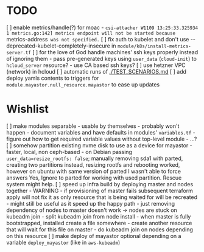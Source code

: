 # TODO

[ ] enable metrics/handle(?) for moac
    - `csi-attacher W1109 13:25:33.325934       1 metrics.go:142] metrics endpoint will not be started because `metrics-address` was not specified.`
[ ] fix auth to kubelet and don't use --deprecated-kubelet-completely-insecure in `module/k8s/install-metrics-server.tf`
[ ] for the love of God handle machines' ssh keys properly instead of ignoring them
    - pass pre-generated keys using `user_data` (`cloud-init`) to `hcloud_server` resource?
    - use CA based ssh keys?
[ ] use hetzner VPC (network) in hcloud
[ ] automatic runs of [./TEST_SCENARIOS.md](./TEST_SCENARIOS.md)
[ ] add deploy yamls contents to triggers for `module.mayastor.null_resource.mayastor` to ease up updates

# Wishlist

[ ] make modules separable - usable by themselves - probably won't happen
    - document variables and have defaults in modules' `variables.tf`
    - figure out how to get required variable values without top-level module
    - ...?
[ ] somehow partition existing nvme disk to use as a device for mayastor - faster, local, non ceph-based
    - on Debian passing `user_data=resize_rootfs: false`; manually removing sda1 with parted, creating two partitions instead, resizing rootfs and rebooting worked, however on ubuntu with same version of parted I wasn't able to force answers Yes, Ignore to parted for working with used partition. Rescue system might help.
[ ] speed up infra build by deploying master and nodes together
    - WARNING - if provisioning of master fails subsequent terraform apply will not fix it as only resource that is being waited for will be recreated
       - might still be useful as it speed up the happy path
    - just removing dependency of nodes to master doesn't work -> nodes are stuck on kubeadm join
        - split kubeadm join from node install
        - when master is fully bootstrapped, installed create a file somewhere
        - create another resource that will wait for this file on master
        - do kubeadm join on nodes depending on this resource
[ ] make deploy of mayastor optional depending on a variable `deploy_mayastor` (like in `aws-kubeadm`)
